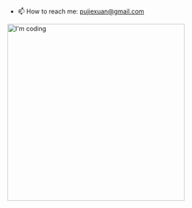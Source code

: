- 📫 How to reach me: pujiexuan@gmail.com

<img src="https://user-images.githubusercontent.com/7934974/123234340-71795400-d50d-11eb-911d-c0c5acfb497d.gif" width = "400" alt="I'm coding" align=center />
